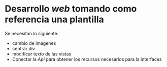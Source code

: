 # Desarrollo _web_ tomando como referencia una plantilla

Se necesitan lo siguiente:
- cambio de imagenes
- centrar div
- modificar texto de las vistas
- Conectar la _Api_ para obtener los recursos necesarios para la interfaces

  
